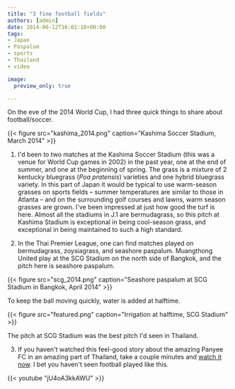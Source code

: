 ```yaml
---
title: "3 fine football fields"
authors: [admin]
date: 2014-06-12T16:01:18+00:00
tags:
- Japan
- Paspalum
- sports
- Thailand
- video

image:
  preview_only: true

---
```


On the eve of the 2014 World Cup, I had three quick things to share about football/soccer.

{{< figure src="kashima_2014.png" caption="Kashima Soccer Stadium, March 2014" >}}

1. I'd been to two matches at the Kashima Soccer Stadium (this was a venue for World Cup games in 2002) in the past year, one at the end of summer, and one at the beginning of spring. The grass is a mixture of 2 kentucky bluegrass (_Poa pratensis_) varieties and one hybrid bluegrass variety. In this part of Japan it would be typical to use warm-season grasses on sports fields – summer temperatures are similar to those in Atlanta – and on the surrounding golf courses and lawns, warm season grasses are grown. I've been impressed at just how good the turf is here. Almost all the stadiums in J.1 are bermudagrass, so this pitch at Kashima Stadium is exceptional in being cool-season grass, and exceptional in being maintained to such a high standard.

2. In the Thai Premier League, one can find matches played on bermudagrass, zoysiagrass, and seashore paspalum. Muangthong United play at the SCG Stadium on the north side of Bangkok, and the pitch here is seashore paspalum.

{{< figure src="scg_2014.png" caption="Seashore paspalum at SCG Stadium in Bangkok, April 2014" >}}

To keep the ball moving quickly, water is added at halftime.

{{< figure src="featured.png" caption="Irrigation at halftime, SCG Stadium" >}}

The pitch at SCG Stadium was the best pitch I'd seen in Thailand.

3. If you haven't watched this feel-good story about the amazing Panyee FC in an amazing part of Thailand, take a couple minutes and [watch it now](https://youtu.be/jU4oA3kkAWU). I bet you haven't seen football played like this.

{{< youtube "jU4oA3kkAWU" >}}
